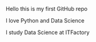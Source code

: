 Hello this is my first GitHub repo

I love Python and Data Science

I study Data Science at ITFactory
